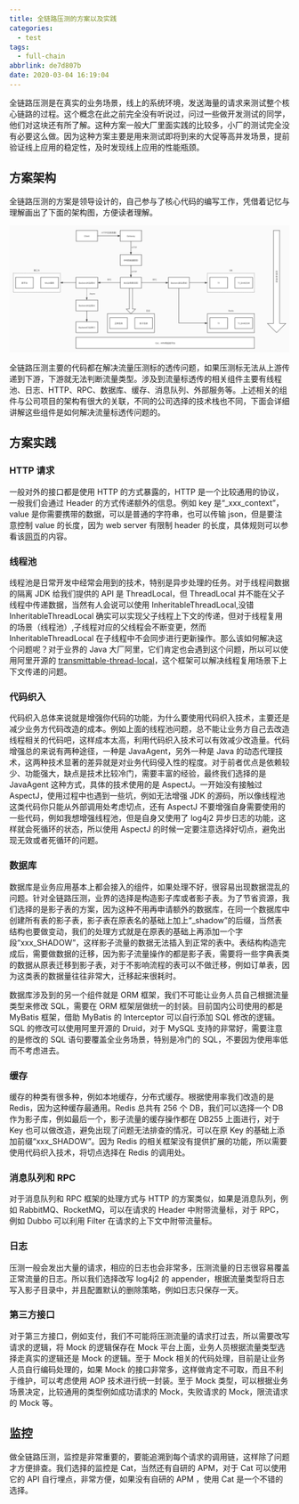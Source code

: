 ```yaml
---
title: 全链路压测的方案以及实践
categories:
  - test
tags:
  - full-chain
abbrlink: de7d807b
date: 2020-03-04 16:19:04
---
```


全链路压测是在真实的业务场景，线上的系统环境，发送海量的请求来测试整个核心链路的过程。这个概念在此之前完全没有听说过，问过一些做开发测试的同学，他们对这块还有所了解。这种方案一般大厂里面实践的比较多，小厂的测试完全没有必要这么做。因为这种方案主要是用来测试即将到来的大促等高并发场景，提前验证线上应用的稳定性，及时发现线上应用的性能瓶颈。

<!--more-->

## 方案架构
全链路压测的方案是领导设计的，自己参与了核心代码的编写工作，凭借着记忆与理解画出了下面的架构图，方便读者理解。

![](2020-03-04-full-chain-stress-test-program-with-practice/15833145168812.jpg)

全链路压测主要的代码都在解决流量压测标的透传问题，如果压测标无法从上游传递到下游，下游就无法判断流量类型。涉及到流量标透传的相关组件主要有线程池、日志、HTTP、RPC、数据库、缓存、消息队列、外部服务等。上述相关的组件与公司项目的架构有很大的关联，不同的公司选择的技术栈也不同，下面会详细讲解这些组件是如何解决流量标透传问题的。

## 方案实践

### HTTP 请求

一般对外的接口都是使用 HTTP 的方式暴露的，HTTP 是一个比较通用的协议，一般我们会通过 Header 的方式传递额外的信息。例如 key 是“_xxx_context”，value 是你需要携带的数据，可以是普通的字符串，也可以传输 json，但是要注意控制 value 的长度，因为 web server 有限制 header 的长度，具体规则可以参看该[网页](https://www.tutorialspoint.com/What-is-the-maximum-size-of-HTTP-header-values)的内容。

### 线程池

线程池是日常开发中经常会用到的技术，特别是异步处理的任务。对于线程间数据的隔离 JDK 给我们提供的 API 是 ThreadLocal，但 ThreadLocal 并不能在父子线程中传递数据，当然有人会说可以使用 InheritableThreadLocal,没错 InheritableThreadLocal 确实可以实现父子线程上下文的传递，但对于线程复用的场景（线程池）,子线程对应的父线程会不断变更，然而 InheritableThreadLocal 在子线程中不会同步进行更新操作。那么该如何解决这个问题呢？对于业界的 Java 大厂阿里，它们肯定也会遇到这个问题，所以可以使用阿里开源的 [transmittable-thread-local](https://github.com/alibaba/transmittable-thread-local)，这个框架可以解决线程复用场景下上下文传递的问题。

### 代码织入

代码织入总体来说就是增强你代码的功能，为什么要使用代码织入技术，主要还是减少业务方代码改造的成本。例如上面的线程池问题，总不能让业务方自己去改造线程相关的代码吧，这样成本太高，利用代码织入技术可以有效减少改造量。代码增强总的来说有两种途径，一种是 JavaAgent，另外一种是 Java 的动态代理技术，这两种技术显著的差异就是对业务代码侵入性的程度。对于前者优点是依赖较少、功能强大，缺点是技术比较冷门，需要丰富的经验，最终我们选择的是 JavaAgent 这种方式，具体的技术使用的是 AspectJ。一开始没有接触过 AspectJ，使用过程中也遇到一些坑，例如无法增强 JDK 的源码，所以像线程池这类代码你只能从外部调用处考虑切点，还有 AspectJ 不要增强自身需要使用的一些代码，例如我想增强线程池，但是自身又使用了 log4j2 异步日志的功能，这样就会死循环的状态，所以使用 AspectJ 的时候一定要注意选择好切点，避免出现无效或者死循环的问题。

### 数据库

数据库是业务应用基本上都会接入的组件，如果处理不好，很容易出现数据混乱的问题。针对全链路压测，业界的选择是构造影子库或者影子表。为了节省资源，我们选择的是影子表的方案，因为这种不用再申请额外的数据库，在同一个数据库中创建所有表的影子表，影子表在原表名的基础上加上“_shadow”的后缀，当然表结构也要做变动，我们的处理方式就是在原表的基础上再添加一个字段“xxx_SHADOW”，这样影子流量的数据无法插入到正常的表中。表结构构造完成后，需要做数据的迁移，因为影子流量操作的都是影子表，需要将一些字典表类的数据从原表迁移到影子表，对于不影响流程的表可以不做迁移，例如订单表，因为这类表的数据量往往非常大，迁移起来很耗时。

数据库涉及到的另一个组件就是 ORM 框架，我们不可能让业务人员自己根据流量类型来修改 SQL，需要在 ORM 框架层做统一的封装。目前国内公司使用的都是 MyBatis 框架，借助 MyBatis 的 Interceptor 可以自行添加 SQL 修改的逻辑。SQL 的修改可以使用阿里开源的 Druid，对于 MySQL 支持的非常好，需要注意的是修改的 SQL 语句要覆盖全业务场景，特别是冷门的 SQL，不要因为使用率低而不考虑进去。

### 缓存

缓存的种类有很多种，例如本地缓存，分布式缓存。根据使用率我们改造的是 Redis，因为这种缓存最通用。Redis 总共有 256 个 DB，我们可以选择一个 DB 作为影子库，例如最后一个，影子流量的缓存操作都在 DB255 上面进行，对于 Key 也可以做改造，避免出现了问题无法排查的情况，可以在原 Key 的基础上添加前缀“xxx_SHADOW”。因为 Redis 的相关框架没有提供扩展的功能，所以需要使用代码织入技术，将切点选择在 Redis 的调用处。

### 消息队列和 RPC

对于消息队列和 RPC 框架的处理方式与 HTTP 的方案类似，如果是消息队列，例如 RabbitMQ、RocketMQ，可以在请求的 Header 中附带流量标，对于 RPC，例如 Dubbo 可以利用 Filter 在请求的上下文中附带流量标。

### 日志

压测一般会发出大量的请求，相应的日志也会非常多，压测流量的日志很容易覆盖正常流量的日志。所以我们选择改写 log4j2 的 appender，根据流量类型将日志写入影子目录中，并且配置默认的删除策略，例如日志只保存一天。

### 第三方接口

对于第三方接口，例如支付，我们不可能将压测流量的请求打过去，所以需要改写请求的逻辑，将 Mock 的逻辑保存在 Mock 平台上面，业务人员根据流量类型选择走真实的逻辑还是 Mock 的逻辑。至于 Mock 相关的代码处理，目前是让业务人员自行编码处理的，如果 Mock 的接口非常多，这样做肯定不可取，而且不利于维护，可以考虑使用 AOP 技术进行统一封装。至于 Mock 类型，可以根据业务场景决定，比较通用的类型例如成功请求的 Mock，失败请求的 Mock，限流请求的 Mock 等。

## 监控

做全链路压测，监控是非常重要的，要能追溯到每个请求的调用链，这样除了问题才方便排查。我们选择的监控是 Cat，当然还有自研的 APM，对于 Cat 可以使用它的 API 自行埋点，非常方便，如果没有自研的 APM ，使用 Cat 是一个不错的选择。




